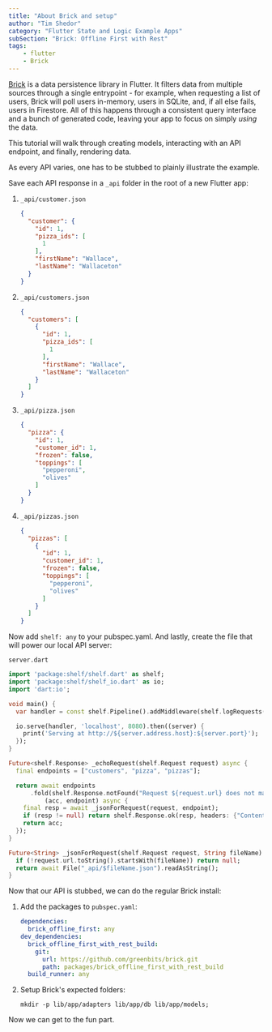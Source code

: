 ```yaml
---
title: "About Brick and setup"
author: "Tim Shedor"
category: "Flutter State and Logic Example Apps"
subSection: "Brick: Offline First with Rest"
tags:
    - flutter
    - Brick
---
```


[Brick](https://github.com/greenbits/brick) is a data persistence library in Flutter. It filters data from multiple sources through a single entrypoint - for example, when requesting a list of users, Brick will poll users in-memory, users in SQLite, and, if all else fails, users in Firestore. All of this happens through a consistent query interface and a bunch of generated code, leaving your app to focus on simply _using_ the data.

This tutorial will walk through creating models, interacting with an API endpoint, and finally, rendering data.

As every API varies, one has to be stubbed to plainly illustrate the example.

Save each API response in a `_api` folder in the root of a new Flutter app:

1. `_api/customer.json`
    ```json
    {
      "customer": {
        "id": 1,
        "pizza_ids": [
          1
        ],
        "firstName": "Wallace",
        "lastName": "Wallaceton"
      }
    }
    ```
1. `_api/customers.json`
    ```json
    {
      "customers": [
        {
          "id": 1,
          "pizza_ids": [
            1
          ],
          "firstName": "Wallace",
          "lastName": "Wallaceton"
        }
      ]
    }
    ```
1. `_api/pizza.json`
    ```json
    {
      "pizza": {
        "id": 1,
        "customer_id": 1,
        "frozen": false,
        "toppings": [
          "pepperoni",
          "olives"
        ]
      }
    }
    ```
1. `_api/pizzas.json`
    ```json
    {
      "pizzas": [
        {
          "id": 1,
          "customer_id": 1,
          "frozen": false,
          "toppings": [
            "pepperoni",
            "olives"
          ]
        }
      ]
    }
    ```

Now add `shelf: any` to your pubspec.yaml. And lastly, create the file that will power our local API server:

`server.dart`
```dart
import 'package:shelf/shelf.dart' as shelf;
import 'package:shelf/shelf_io.dart' as io;
import 'dart:io';

void main() {
  var handler = const shelf.Pipeline().addMiddleware(shelf.logRequests()).addHandler(_echoRequest);

  io.serve(handler, 'localhost', 8080).then((server) {
    print('Serving at http://${server.address.host}:${server.port}');
  });
}

Future<shelf.Response> _echoRequest(shelf.Request request) async {
  final endpoints = ["customers", "pizza", "pizzas"];

  return await endpoints
      .fold(shelf.Response.notFound("Request ${request.url} does not match a known endpoint"),
          (acc, endpoint) async {
    final resp = await _jsonForRequest(request, endpoint);
    if (resp != null) return shelf.Response.ok(resp, headers: {"Content-Type": "application/json"});
    return acc;
  });
}

Future<String> _jsonForRequest(shelf.Request request, String fileName) async {
  if (!request.url.toString().startsWith(fileName)) return null;
  return await File("_api/$fileName.json").readAsString();
}
```

Now that our API is stubbed, we can do the regular Brick install:

1. Add the packages to `pubspec.yaml`:
    ```yaml
    dependencies:
      brick_offline_first: any
    dev_dependencies:
      brick_offline_first_with_rest_build:
        git:
          url: https://github.com/greenbits/brick.git
          path: packages/brick_offline_first_with_rest_build
      build_runner: any
    ```
1. Setup Brick's expected folders:
    ```shell
    mkdir -p lib/app/adapters lib/app/db lib/app/models;
    ```

Now we can get to the fun part.

